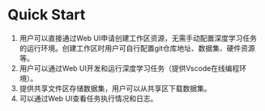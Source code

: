 # Quick Start

1. 用户可以直接通过Web UI申请创建工作区资源，无需手动配置深度学习任务的运行环境。创建工作区时用户可自行配置git仓库地址、数据集、硬件资源等。
2. 用户可以通过Web UI开发和运行深度学习任务（提供Vscode在线编程环境）。
3. 提供共享文件区存储数据集，用户可以从共享区下载数据集。
4. 可以通过Web UI查看任务执行情况和日志。